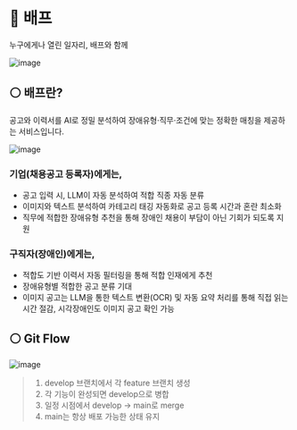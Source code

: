 # 💚 배프
누구에게나 열린 일자리, 배프와 함께

![image](https://github.com/user-attachments/assets/69be6c43-c307-4a0b-a46b-562453d94e3e)


## ⚪️ 배프란?
공고와 이력서를 AI로 정밀 분석하여 장애유형·직무·조건에 맞는 정확한 매칭을 제공하는 서비스입니다.  

![image](https://github.com/user-attachments/assets/62d88b07-5c68-4200-a443-32e4af190774)


### 기업(채용공고 등록자)에게는,
- 공고 입력 시, LLM이 자동 분석하여 적합 직종 자동 분류
- 이미지와 텍스트 분석하여 카테고리 태깅 자동화로 공고 등록 시간과 혼란 최소화
- 직무에 적합한 장애유형 추천을 통해 장애인 채용이 부담이 아닌 기회가 되도록 지원

### 구직자(장애인)에게는,
- 적합도 기반 이력서 자동 필터링을 통해 적합 인재에게 추천
- 장애유형별 적합한 공고 분류 기대
- 이미지 공고는 LLM을 통한 텍스트 변환(OCR) 및 자동 요약 처리를 통해 직접 읽는 시간 절감, 시각장애인도 이미지 공고 확인 가능  


## ⚪️ Git Flow

![image](https://github.com/user-attachments/assets/b0e390be-6e1c-4bc0-85df-b1bba265716a)

> 1. develop 브랜치에서 각 feature 브랜치 생성
> 2. 각 기능이 완성되면 develop으로 병합
> 3. 일정 시점에서 develop → main로 merge
> 4. main는 항상 배포 가능한 상태 유지
